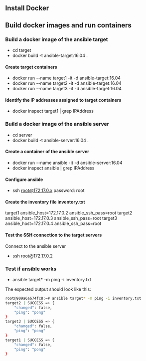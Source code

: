 ## Install Docker

## Build docker images and run containers

### Build a docker image of the ansible target
- cd target
- docker build -t ansible-target:16.04 .

#### Create target containers
- docker run --name target1 -it -d ansible-target:16.04
- docker run --name target2 -it -d ansible-target:16.04
- docker run --name target3 -it -d ansible-target:16.04

#### Identify the IP addresses assigned to target containers
- docker inspect target1 | grep IPAddress

### Build a docker image of the ansible server
- cd server
- docker build -t ansible-server:16.04 .
 
#### Create a container of the ansible server
- docker run --name ansible -it -d ansible-server:16.04
- docker inspect ansible | grep IPAddress

#### Configure ansible
- ssh root@172.17.0.x
password: root

#### Create the inventory file inventory.txt
target1 ansible_host=172.17.0.2 ansible_ssh_pass=root
target2 ansible_host=172.17.0.3 ansible_ssh_pass=root
target3 ansible_host=172.17.0.4 ansible_ssh_pass=root

#### Test the SSH connection to the target servers
Connect to the ansible server
- ssh root@172.17.0.2

### Test if ansible works
- ansible target* -m ping -i inventory.txt

The expected output should look like this:
```sh
root@909a6a674fc8:~# ansible target* -m ping -i inventory.txt
target2 | SUCCESS => {
    "changed": false,
    "ping": "pong"
}
target3 | SUCCESS => {
    "changed": false,
    "ping": "pong"
}
target1 | SUCCESS => {
    "changed": false,
    "ping": "pong"
}
```
